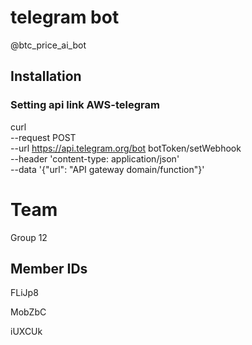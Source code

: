 # telegram bot

@btc_price_ai_bot

## Installation

### Setting api link AWS-telegram

curl \
 --request POST \
 --url https://api.telegram.org/bot botToken/setWebhook \
 --header 'content-type: application/json' \
 --data '{"url": "API gateway domain/function"}'


# Team
Group 12 

## Member IDs
FLiJp8

MobZbC

iUXCUk
